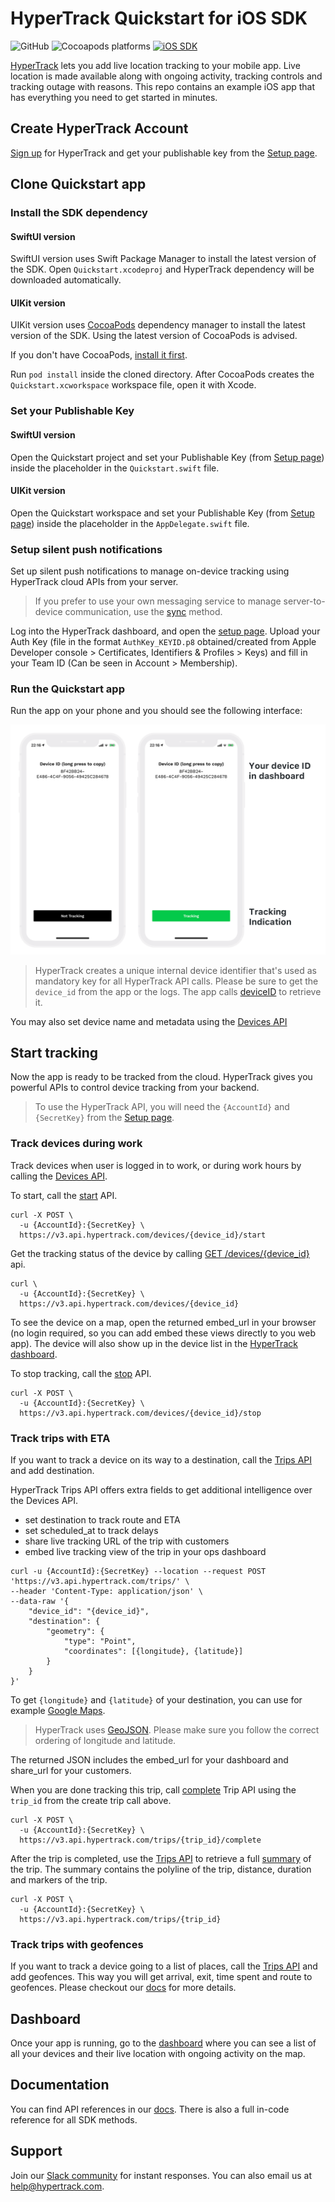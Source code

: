 # HyperTrack Quickstart for iOS SDK

![GitHub](https://img.shields.io/github/license/hypertrack/quickstart-ios.svg)
![Cocoapods platforms](https://img.shields.io/cocoapods/p/HyperTrack.svg)
[![iOS SDK](https://img.shields.io/badge/iOS%20SDK-4.5.1-brightgreen.svg)](https://cocoapods.org/pods/HyperTrack)

[HyperTrack](https://www.hypertrack.com) lets you add live location tracking to your mobile app.
Live location is made available along with ongoing activity, tracking controls and tracking outage with reasons.
This repo contains an example iOS app that has everything you need to get started in minutes.

## Create HyperTrack Account

[Sign up](https://dashboard.hypertrack.com/signup) for HyperTrack and
get your publishable key from the [Setup page](https://dashboard.hypertrack.com/setup).

## Clone Quickstart app

### Install the SDK dependency

#### SwiftUI version

SwiftUI version uses Swift Package Manager to install the latest version of the SDK. Open `Quickstart.xcodeproj` and HyperTrack dependency will be downloaded automatically.

#### UIKit version

UIKit version uses [CocoaPods](https://cocoapods.org) dependency manager to install the latest version of the SDK. Using the latest version of CocoaPods is advised.

If you don't have CocoaPods, [install it first](https://guides.cocoapods.org/using/getting-started.html#installation).

Run `pod install` inside the cloned directory. After CocoaPods creates the `Quickstart.xcworkspace` workspace file, open it with Xcode.

### Set your Publishable Key

#### SwiftUI version

Open the Quickstart project and set your Publishable Key (from [Setup page](https://dashboard.hypertrack.com/setup))
inside the placeholder in the `Quickstart.swift` file.

#### UIKit version

Open the Quickstart workspace and set your Publishable Key (from [Setup page](https://dashboard.hypertrack.com/setup))
inside the placeholder in the `AppDelegate.swift` file.

### Setup silent push notifications

Set up silent push notifications to manage on-device tracking using HyperTrack cloud APIs from your server.

> If you prefer to use your own messaging service to manage server-to-device communication, use the [sync](https://www.hypertrack.com/docs/references/#references-sdks-ios) method.

Log into the HyperTrack dashboard, and open the [setup page](https://dashboard.hypertrack.com/setup).
Upload your Auth Key (file in the format `AuthKey_KEYID.p8` obtained/created from Apple Developer console > Certificates, Identifiers & Profiles > Keys)
and fill in your Team ID (Can be seen in Account > Membership).

### Run the Quickstart app

Run the app on your phone and you should see the following interface:

![Quickstart app](Images/On_Device.png)

> HyperTrack creates a unique internal device identifier that's used as mandatory key for all HyperTrack API calls.
> Please be sure to get the `device_id` from the app or the logs. The app calls
> [deviceID](https://www.hypertrack.com/docs/references/#references-sdks-ios-deviceid) to retrieve it.

You may also set device name and metadata using the [Devices API](https://www.hypertrack.com/docs/references/#references-apis-devices-set-device-name-and-metadata)

## Start tracking

Now the app is ready to be tracked from the cloud. HyperTrack gives you powerful APIs
to control device tracking from your backend.

> To use the HyperTrack API, you will need the `{AccountId}` and `{SecretKey}` from the [Setup page](https://dashboard.hypertrack.com/setup).

### Track devices during work

Track devices when user is logged in to work, or during work hours by calling the
[Devices API](https://www.hypertrack.com/docs/references/#references-apis-devices-get-device-location-and-status).

To start, call the [start](https://www.hypertrack.com/docs/references/#references-apis-devices-start-tracking) API.

```
curl -X POST \
  -u {AccountId}:{SecretKey} \
  https://v3.api.hypertrack.com/devices/{device_id}/start
```


Get the tracking status of the device by calling
[GET /devices/{device_id}](https://www.hypertrack.com/docs/references/#references-apis-devices-get-device-location-and-status) api.

```
curl \
  -u {AccountId}:{SecretKey} \
  https://v3.api.hypertrack.com/devices/{device_id}
```

To see the device on a map, open the returned embed_url in your browser (no login required, so you can add embed these views directly to you web app).
The device will also show up in the device list in the [HyperTrack dashboard](https://dashboard.hypertrack.com/).

To stop tracking, call the [stop](https://www.hypertrack.com/docs/references/#references-apis-devices-stop-tracking) API.

```
curl -X POST \
  -u {AccountId}:{SecretKey} \
  https://v3.api.hypertrack.com/devices/{device_id}/stop
```

### Track trips with ETA

If you want to track a device on its way to a destination, call the [Trips API](https://www.hypertrack.com/docs/references/#references-apis-trips-start-trip-with-destination)
and add destination.

HyperTrack Trips API offers extra fields to get additional intelligence over the Devices API.
* set destination to track route and ETA
* set scheduled_at to track delays
* share live tracking URL of the trip with customers
* embed live tracking view of the trip in your ops dashboard

```curl
curl -u {AccountId}:{SecretKey} --location --request POST 'https://v3.api.hypertrack.com/trips/' \
--header 'Content-Type: application/json' \
--data-raw '{
    "device_id": "{device_id}",
    "destination": {
        "geometry": {
            "type": "Point",
            "coordinates": [{longitude}, {latitude}]
        }
    }
}'
```

To get `{longitude}` and `{latitude}` of your destination, you can use for example [Google Maps](https://support.google.com/maps/answer/18539?co=GENIE.Platform%3DDesktop&hl=en).

> HyperTrack uses [GeoJSON](https://en.wikipedia.org/wiki/GeoJSON). Please make sure you follow the correct ordering of longitude and latitude.

The returned JSON includes the embed_url for your dashboard and share_url for your customers.

When you are done tracking this trip, call [complete](https://www.hypertrack.com/docs/references/#references-apis-trips-complete-trip) Trip API using the `trip_id` from the create trip call above.
```
curl -X POST \
  -u {AccountId}:{SecretKey} \
  https://v3.api.hypertrack.com/trips/{trip_id}/complete
```

After the trip is completed, use the [Trips API](https://www.hypertrack.com/docs/references/#references-apis-trips) to
retrieve a full [summary](https://www.hypertrack.com/docs/references/#references-apis-trips-get-trip-summary) of the trip.
The summary contains the polyline of the trip, distance, duration and markers of the trip.

```
curl -X POST \
  -u {AccountId}:{SecretKey} \
  https://v3.api.hypertrack.com/trips/{trip_id}
```


### Track trips with geofences

If you want to track a device going to a list of places, call the [Trips API](https://www.hypertrack.com/docs/references/#references-apis-trips)
and add geofences. This way you will get arrival, exit, time spent and route to geofences. Please checkout our [docs](https://www.hypertrack.com/docs/references/#references-apis-trips) for more details.

## Dashboard

Once your app is running, go to the [dashboard](https://dashboard.hypertrack.com/devices) where you can see a list of all your devices and their live location with ongoing activity on the map.

## Documentation

You can find API references in our [docs](https://www.hypertrack.com/docs/references/#references-sdks-ios). There is also a full in-code reference for all SDK methods.

## Support
Join our [Slack community](https://join.slack.com/t/hypertracksupport/shared_invite/enQtNDA0MDYxMzY1MDMxLTdmNDQ1ZDA1MTQxOTU2NTgwZTNiMzUyZDk0OThlMmJkNmE0ZGI2NGY2ZGRhYjY0Yzc0NTJlZWY2ZmE5ZTA2NjI) for instant responses. You can also email us at help@hypertrack.com.
